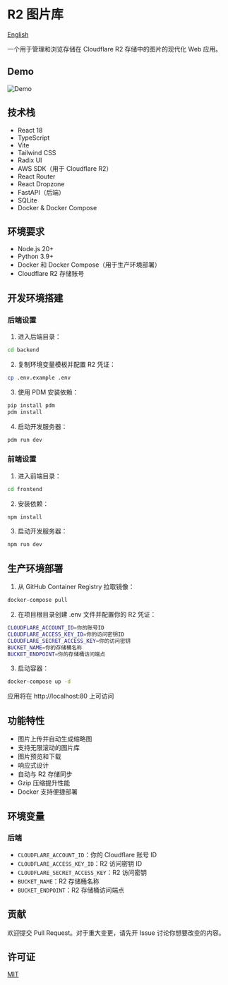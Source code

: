 # R2 图片库
[English](./README.md)

一个用于管理和浏览存储在 Cloudflare R2 存储中的图片的现代化 Web 应用。

## Demo
![Demo](https://oss.mytest.cc/Snipaste_2025-01-24_13-39-25.png)
## 技术栈

- React 18
- TypeScript
- Vite
- Tailwind CSS
- Radix UI
- AWS SDK（用于 Cloudflare R2）
- React Router
- React Dropzone
- FastAPI（后端）
- SQLite
- Docker & Docker Compose

## 环境要求

- Node.js 20+
- Python 3.9+
- Docker 和 Docker Compose（用于生产环境部署）
- Cloudflare R2 存储账号

## 开发环境搭建

### 后端设置

1. 进入后端目录：
```bash
cd backend
```

2. 复制环境变量模板并配置 R2 凭证：
```bash
cp .env.example .env
```

3. 使用 PDM 安装依赖：
```bash
pip install pdm
pdm install
```

4. 启动开发服务器：
```bash
pdm run dev
```

### 前端设置

1. 进入前端目录：
```bash
cd frontend
```

2. 安装依赖：
```bash
npm install
```

3. 启动开发服务器：
```bash
npm run dev
```

## 生产环境部署

1. 从 GitHub Container Registry 拉取镜像：
```bash
docker-compose pull
```

2. 在项目根目录创建 .env 文件并配置你的 R2 凭证：
```bash
CLOUDFLARE_ACCOUNT_ID=你的账号ID
CLOUDFLARE_ACCESS_KEY_ID=你的访问密钥ID
CLOUDFLARE_SECRET_ACCESS_KEY=你的访问密钥
BUCKET_NAME=你的存储桶名称
BUCKET_ENDPOINT=你的存储桶访问端点
```

3. 启动容器：
```bash
docker-compose up -d
```

应用将在 http://localhost:80 上可访问

## 功能特性

- 图片上传并自动生成缩略图
- 支持无限滚动的图片库
- 图片预览和下载
- 响应式设计
- 自动与 R2 存储同步
- Gzip 压缩提升性能
- Docker 支持便捷部署

## 环境变量

### 后端

- `CLOUDFLARE_ACCOUNT_ID`：你的 Cloudflare 账号 ID
- `CLOUDFLARE_ACCESS_KEY_ID`：R2 访问密钥 ID
- `CLOUDFLARE_SECRET_ACCESS_KEY`：R2 访问密钥
- `BUCKET_NAME`：R2 存储桶名称
- `BUCKET_ENDPOINT`：R2 存储桶访问端点

## 贡献

欢迎提交 Pull Request。对于重大变更，请先开 Issue 讨论你想要改变的内容。

## 许可证

[MIT](https://choosealicense.com/licenses/mit/)